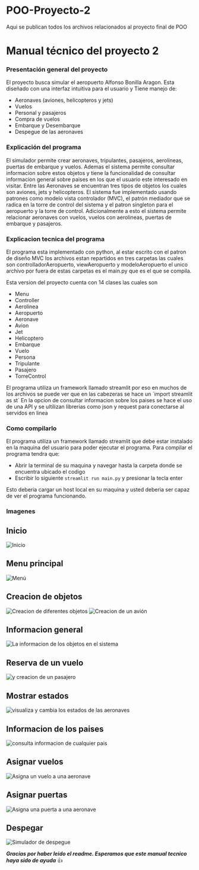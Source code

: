 # POO-Proyecto-2
Aqui se publican todos los archivos relacionados al proyecto final de POO

# Manual técnico del proyecto 2

### Presentación general del proyecto

El proyecto busca simular el aeropuerto Alfonso Bonilla Aragon. Esta diseñado con una interfaz intuitiva para el usuario y 
Tiene manejo de:

+ Aeronaves (aviones, helicopteros y jets)
+ Vuelos
+ Personal y pasajeros
+ Compra de vuelos
+ Embarque y Desembarque
+ Despegue de las aeronaves

### Explicación del programa
El simulador permite crear aeronaves, tripulantes, pasajeros, aerolineas, puertas de embarque y vuelos. Ademas el
sistema permite consultar informacion sobre estos objetos y tiene la funcionalidad de consultar informacion general
sobre paises en los que el usuario este interesado en visitar. Entre las Aeronaves se encuentran tres tipos de 
objetos los cuales son aviones, jets y helicopteros. El sistema fue implementado usando patrones como modelo vista
controlador (MVC), el patrón mediador que se radica en la torre de control del sistema y el patron singleton para 
el aeropuerto y la torre de control. Adicionalmente a esto el sistema permite relacionar aeronaves con vuelos, 
vuelos con aerolineas, puertas de embarque y pasajeros.

### Explicacion tecnica del programa
El programa esta implementado con python, al estar escrito con el patron de diseño MVC los archivos estan repartidos en tres carpetas las cuales son controlladorAeropuerto, viewAeropuerto y modeloAeropuerto
el unico archivo por fuera de estas carpetas es el main.py que es el que se compila.

Esta version del proyecto cuenta con 14 clases las cuales son
+ Menu
+ Controller
+ Aerolinea
+ Aeropuerto
+ Aeronave
+ Avion
+ Jet
+ Helicoptero
+ Embarque
+ Vuelo
+ Persona
+ Tripulante
+ Pasajero
+ TorreControl

El programa utiliza un framework llamado streamlit por eso en muchos de los archivos se puede ver que en las cabezeras se hace un ´import streamlit as st´
En la opcion de consultar informacion sobre los paises se hace el uso de una API y se ultilizan librerias como json y request para conectarse al servidos en linea

### Como compilarlo
El programa utiliza un framework llamado streamlit que debe estar instalado en la maquina del usuario para poder 
ejecutar el programa. Para compilar el programa tendra que:

+ Abrir la terminal de su maquina y navegar hasta la carpeta donde se encuentra ubicado el codigo
+ Escribir lo siguiente `streamlit run main.py` y presionar la tecla enter

Esto deberia cargar un host local en su maquina y usted deberia ser capaz de ver el programa funcionando.

### Imagenes 
## Inicio 
![Inicio](https://github.com/samuelinchis/POO-Proyecto-2/assets/110745715/35f0dde9-235e-4e7b-8c42-cd8e56fffda8)

## Menu principal
![Menú](https://github.com/samuelinchis/POO-Proyecto-2/assets/110745715/5b6a1817-9074-423d-bfa4-3799719aa105)

## Creacion de objetos
![Creacion de diferentes objetos](https://github.com/samuelinchis/POO-Proyecto-2/assets/110745715/64b5f3a7-c9e1-4c76-b2a3-30e3575e732e)
![Creacion de un avión](https://github.com/samuelinchis/POO-Proyecto-2/assets/110745715/0d249c76-5262-47b9-b9ec-da4199d54a1e)

## Informacion general
![La informacion de los objetos en el sistema](https://github.com/samuelinchis/POO-Proyecto-2/assets/110745715/3e354522-5911-4e5c-a948-1ba1f2e8b49f)


## Reserva de un vuelo 
![y creacion de un pasajero](https://github.com/samuelinchis/POO-Proyecto-2/assets/110745715/25cf6576-11b0-4294-bb1b-dc5ed79904d4)

## Mostrar estados
![visualiza y cambia los estados de las aeronaves](https://github.com/samuelinchis/POO-Proyecto-2/assets/110745715/633bc98a-aff6-4079-b9c1-4d184aa1f7f9)

## Informacion de los paises
![consulta informacion de cualquier pais](https://github.com/samuelinchis/POO-Proyecto-2/assets/110745715/523d4b3b-0160-43d7-a80b-bfffa769a022)

## Asignar vuelos
![Asigna un vuelo a una aeronave](https://github.com/samuelinchis/POO-Proyecto-2/assets/110745715/bce67d57-90e7-4349-b720-278acb39092c)

## Asignar puertas 
![Asigna una puerta a una aeronave](https://github.com/samuelinchis/POO-Proyecto-2/assets/110745715/28eda124-368a-49de-a22c-d094e263ab42)

## Despegar
![Simulador de despegue](https://github.com/samuelinchis/POO-Proyecto-2/assets/110745715/2952f6df-f5a5-48e7-8061-34ae387fc991)

***Gracias por haber leido el readme. Esperamos que este manual tecnico haya sido de ayuda***
:+1:

